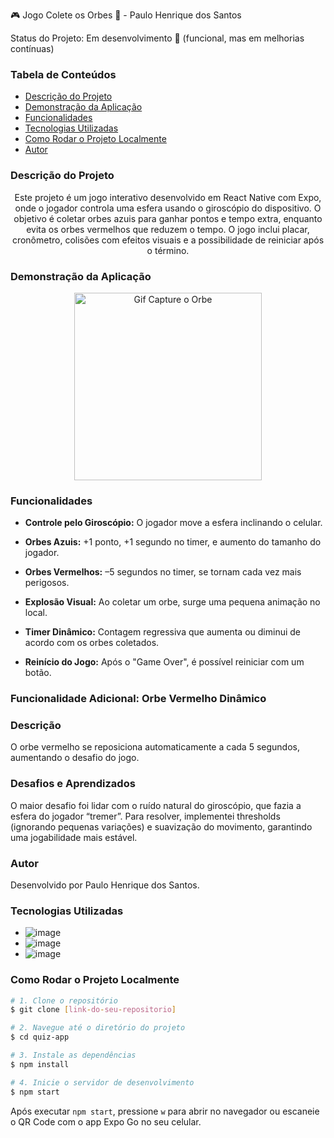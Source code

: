 🎮 Jogo Colete os Orbes 🔵 - Paulo Henrique dos Santos

Status do Projeto: Em desenvolvimento 🚧 (funcional, mas em melhorias contínuas)

### Tabela de Conteúdos
* [Descrição do Projeto](#descrição-do-projeto)
* [Demonstração da Aplicação](#demonstração-da-aplicação)
* [Funcionalidades](#funcionalidades)
* [Tecnologias Utilizadas](#tecnologias-utilizadas)
* [Como Rodar o Projeto Localmente](#como-rodar-o-projeto-localmente)
* [Autor](#autor)

### Descrição do Projeto
<p align="center"> Este projeto é um jogo interativo desenvolvido em React Native com Expo, onde o jogador controla uma esfera usando o giroscópio do dispositivo. O objetivo é coletar orbes azuis para ganhar pontos e tempo extra, enquanto evita os orbes vermelhos que reduzem o tempo. O jogo inclui placar, cronômetro, colisões com efeitos visuais e a possibilidade de reiniciar após o término. </p>

### Demonstração da Aplicação

<p align="center">
  <img src="https://github.com/user-attachments/assets/66af6405-2a77-4793-b7ff-0c6162157d90" width="300" alt="Gif Capture o Orbe" />
</p>

### Funcionalidades

- **Controle pelo Giroscópio:** O jogador move a esfera inclinando o celular.

- **Orbes Azuis:** +1 ponto, +1 segundo no timer, e aumento do tamanho do jogador.

- **Orbes Vermelhos:** –5 segundos no timer, se tornam cada vez mais perigosos.

- **Explosão Visual:** Ao coletar um orbe, surge uma pequena animação no local.

- **Timer Dinâmico:** Contagem regressiva que aumenta ou diminui de acordo com os orbes coletados.

- **Reinício do Jogo:** Após o "Game Over", é possível reiniciar com um botão.

### Funcionalidade Adicional: Orbe Vermelho Dinâmico
### Descrição

O orbe vermelho se reposiciona automaticamente a cada 5 segundos, aumentando o desafio do jogo.

### Desafios e Aprendizados

O maior desafio foi lidar com o ruído natural do giroscópio, que fazia a esfera do jogador “tremer”.
Para resolver, implementei thresholds (ignorando pequenas variações) e suavização do movimento, garantindo uma jogabilidade mais estável.

### Autor

Desenvolvido por Paulo Henrique dos Santos.

### Tecnologias Utilizadas

- ![image](https://img.shields.io/badge/React_Native-20232A?style=for-the-badge&logo=react&logoColor=61DAFB)
- ![image](https://img.shields.io/badge/Expo-1B1F23?style=for-the-badge&logo=expo&logoColor=white)
- ![image](https://img.shields.io/badge/TypeScript-007ACC?style=for-the-badge&logo=typescript&logoColor=white)

### Como Rodar o Projeto Localmente

```bash
# 1. Clone o repositório
$ git clone [link-do-seu-repositorio]

# 2. Navegue até o diretório do projeto
$ cd quiz-app

# 3. Instale as dependências
$ npm install

# 4. Inicie o servidor de desenvolvimento
$ npm start
```
Após executar `npm start`, pressione `w` para abrir no navegador ou escaneie o QR Code com o app Expo Go no seu celular.
